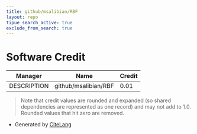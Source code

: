 ```yaml
---
title: github/msalibian/RBF
layout: repo
tipue_search_active: true
exclude_from_search: true
---
```

# Software Credit

|Manager|Name|Credit|
|-------|----|------|
|DESCRIPTION|github/msalibian/RBF|0.01|


> Note that credit values are rounded and expanded (so shared dependencies are represented as one record) and may not add to 1.0. Rounded values that hit zero are removed.


- Generated by [CiteLang](https://github.com/vsoch/citelang)
